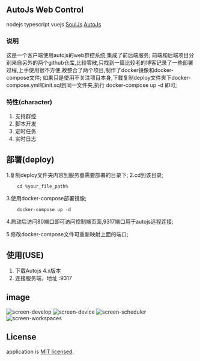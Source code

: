 ## AutoJs Web Control


nodejs typescript vuejs  [SoulJs](https://github.com/zrk1993/souljs) [AutoJs](https://github.com/hyb1996/Auto.js)

### 说明
这是一个客户端使用autojs的web群控系统,集成了前后端服务;
前端和后端项目分别来自另外的两个github仓库,比较零散,只找到一篇比较老的博客记录了一些部署过程,上手使用很不方便,故整合了两个项目,制作了docker镜像和docker-compose文件;
如果只是使用不关注项目本身,下载复制deploy文件夹下docker-compose.yml和init.sql到同一文件夹,执行 docker-compose up -d 即可;

### 特性(character)

1. 支持群控
2. 脚本开发
3. 定时任务
4. 实时日志

## 部署(deploy)
1.复制deploy文件夹内容到服务器需要部署的目录下;
2.cd到该目录; 
```
    cd %your_file_path%
```
3.使用docker-compose部署镜像;
```
    docker-compose up -d
```
4.启动后访问80端口即可访问控制端页面,9317端口用于autojs远程连接;

5.修改docker-compose文件可重新映射上面的端口;

## 使用(USE)
1. 下载Autojs 4.x版本
2. 连接服务端，地址 <ip>:9317


## image

![screen-develop](https://raw.githubusercontent.com/zrk1993/autojs-web-control/master/image/develop.png)
![screen-device](https://raw.githubusercontent.com/zrk1993/autojs-web-control/master/image/device.png)
![screen-scheduler](https://raw.githubusercontent.com/zrk1993/autojs-web-control/master/image/scheduler.png)
![screen-workspaces](https://raw.githubusercontent.com/zrk1993/autojs-web-control/master/image/workspaces.png)

## License

application is [MIT licensed](LICENSE).
